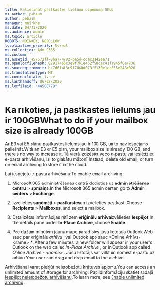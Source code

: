 ```yaml
---
title: Palielināt pastkastes lielumu uzņēmuma SKUs
ms.author: pebaum
author: pebaum
manager: mnirkhe
ms.date: 04/21/2020
ms.audience: Admin
ms.topic: article
ROBOTS: NOINDEX, NOFOLLOW
localization_priority: Normal
ms.collection: Adm_O365
ms.custom: ''
ms.assetid: e57572ff-0ba7-4782-ba5d-cdac3142ea71
ms.openlocfilehash: 82917466c3e9f7b1e452f98cac41fa945f0ec736
ms.sourcegitcommit: bc7d6f4f3c9f7060d073f5130e1ec856e248d020
ms.translationtype: MT
ms.contentlocale: lv-LV
ms.lasthandoff: 06/02/2020
ms.locfileid: "44508779"
---
```

# <a name="what-to-do-if-your-mailbox-size-is-already-100gb"></a><span data-ttu-id="bf232-102">Kā rīkoties, ja pastkastes lielums jau ir 100GB</span><span class="sxs-lookup"><span data-stu-id="bf232-102">What to do if your mailbox size is already 100GB</span></span>

<span data-ttu-id="bf232-103">Ar E3 vai E5 plānu pastkastes lielums jau ir 100 GB, un to nav iespējams palielināt.</span><span class="sxs-lookup"><span data-stu-id="bf232-103">With an E3 or E5 plan, your mailbox size is already 100 GB, and there's no way to increase it.</span></span> <span data-ttu-id="bf232-104">Tā vietā izdzēsiet veco e-pastu vai ieslēdziet e-pasta arhivēšanu, lai to glabātu mākonī.</span><span class="sxs-lookup"><span data-stu-id="bf232-104">Instead, delete old email, or turn on email archiving to store it in the cloud.</span></span> 
  
<span data-ttu-id="bf232-105">Lai iespējotu e-pasta arhivēšanu:</span><span class="sxs-lookup"><span data-stu-id="bf232-105">To enable email archiving:</span></span>
  
1. <span data-ttu-id="bf232-106">Microsoft 365 administrēšanas centrā dodieties uz **administrēšanas centru** \> **apmaiņa**.</span><span class="sxs-lookup"><span data-stu-id="bf232-106">In the Microsoft 365 admin center, go to **Admin centers** \> **Exchange**.</span></span> 
    
2. <span data-ttu-id="bf232-107">Izvēlieties **saņēmēji** \> **pastkastes**un izvēlieties pastkasti.</span><span class="sxs-lookup"><span data-stu-id="bf232-107">Choose **Recipients** \> **Mailboxes**, and select a mailbox.</span></span> 
    
3. <span data-ttu-id="bf232-108">Detalizētas informācijas rūtī zem **oriģinālu arhīva**izvēlieties **Iespējot**.</span><span class="sxs-lookup"><span data-stu-id="bf232-108">In the details pane under **In-Place Archive**, choose **Enable**.</span></span> 
    
4. <span data-ttu-id="bf232-109">Pēc dažām minūtēm jaunā mape parādīsies jūsu lietotāja Outlook Web sauc par oriģinālu *arhīvu* , vai Outlook app sauc \*Online Arhīvs- \<name\> \* .</span><span class="sxs-lookup"><span data-stu-id="bf232-109">After a few minutes, a new folder will appear in your user's Outlook on the web called  *In-Place Archive*  , or in Outlook app called  *Online Archive - \<name\>*  .</span></span> <span data-ttu-id="bf232-110">Jūsu lietotājs var vilkt un nomest e-pastu uz arhīvu.</span><span class="sxs-lookup"><span data-stu-id="bf232-110">Your user can drag and drop email to the archive.</span></span> 
    
<span data-ttu-id="bf232-111">Arhivēšanai varat piekļūt neierobežotu krātuves apjomu.</span><span class="sxs-lookup"><span data-stu-id="bf232-111">You can access an unlimited amount of storage for archiving.</span></span> <span data-ttu-id="bf232-112">Papildinformāciju skatiet sadaļā [Iespējot neierobežotu arhivēšanu](https://docs.microsoft.com/microsoft-365/compliance/enable-unlimited-archiving).</span><span class="sxs-lookup"><span data-stu-id="bf232-112">To learn more, see [Enable unlimited archiving](https://docs.microsoft.com/microsoft-365/compliance/enable-unlimited-archiving).</span></span>
  

